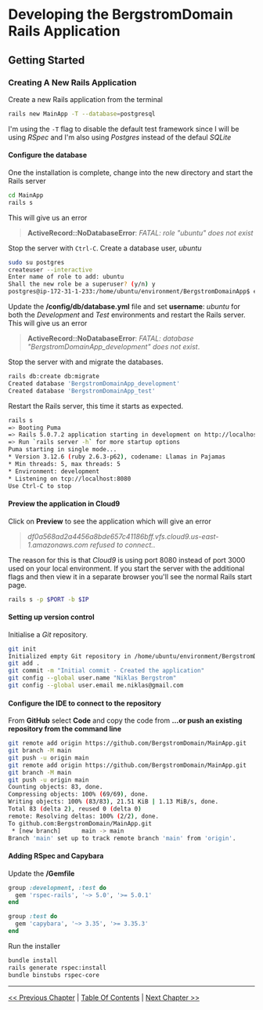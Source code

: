 # Developing the BergstromDomain Rails Application  #


## Getting Started ##


### Creating A New Rails Application ###
Create a new Rails application from the terminal
```bash
rails new MainApp -T --database=postgresql
```
I'm using the `-T` flag to disable the default test framework since I will be using *RSpec* and I'm also using *Postgres* instead of the defaul *SQLite*


#### Configure the database ####
One the installation is complete, change into the new directory and start the Rails server
```bash
cd MainApp
rails s
```

This will give us an error
>__ActiveRecord::NoDatabaseError__: *FATAL: role "ubuntu" does not exist*

Stop the server with `Ctrl-C`. Create a database user, *ubuntu*
```bash
sudo su postgres
createuser --interactive
Enter name of role to add: ubuntu
Shall the new role be a superuser? (y/n) y
postgres@ip-172-31-1-233:/home/ubuntu/environment/BergstromDomainApp$ exit
```

Update the __/config/db/database.yml__ file and set __username__: *ubuntu* for both the *Development* and *Test* environments and restart the Rails server. This will give us an error
> __ActiveRecord::NoDatabaseError__: *FATAL: database "BergstromDomainApp_development" does not exist*. 

Stop the server with and migrate the databases.
```bash
rails db:create db:migrate
Created database 'BergstromDomainApp_development'
Created database 'BergstromDomainApp_test'
```

Restart the Rails server, this time it starts as expected.
```bash
rails s
=> Booting Puma
=> Rails 5.0.7.2 application starting in development on http://localhost:8080
=> Run `rails server -h` for more startup options
Puma starting in single mode...
* Version 3.12.6 (ruby 2.6.3-p62), codename: Llamas in Pajamas
* Min threads: 5, max threads: 5
* Environment: development
* Listening on tcp://localhost:8080
Use Ctrl-C to stop
```


#### Preview the application in Cloud9 ####
Click on __Preview__ to see the application which will give an error
> *df0a568ad2a4456a8bde657c41186bff.vfs.cloud9.us-east-1.amazonaws.com refused to connect.*. 

The reason for this is that *Cloud9* is using port 8080 instead of port 3000 used on your local environment. If you start the server with the additional flags and then view it in a separate browser you'll see the normal Rails start page.
```bash
rails s -p $PORT -b $IP
```


#### Setting up version control ####
Initialise a *Git* repository.
```bash
git init
Initialized empty Git repository in /home/ubuntu/environment/BergstromDomainApp/.git/
git add .
git commit -m "Initial commit - Created the application"
git config --global user.name "Niklas Bergstrom"
git config --global user.email me.niklas@gmail.com
```


#### Configure the IDE to connect to the repository ####
From __GitHub__ select __Code__ and copy the code from __…or push an existing repository from the command line__
```bash
git remote add origin https://github.com/BergstromDomain/MainApp.git
git branch -M main
git push -u origin main
git remote add origin https://github.com/BergstromDomain/MainApp.git
git branch -M main
git push -u origin main
Counting objects: 83, done.
Compressing objects: 100% (69/69), done.
Writing objects: 100% (83/83), 21.51 KiB | 1.13 MiB/s, done.
Total 83 (delta 2), reused 0 (delta 0)
remote: Resolving deltas: 100% (2/2), done.
To github.com:BergstromDomain/MainApp.git
 * [new branch]      main -> main
Branch 'main' set up to track remote branch 'main' from 'origin'.
```


#### Adding RSpec and Capybara ####
Update the __/Gemfile__ 
```ruby
group :development, :test do
  gem 'rspec-rails', '~> 5.0', '>= 5.0.1'
end

group :test do
  gem 'capybara', '~> 3.35', '>= 3.35.3'
end
```

Run the installer
```bash
bundle install
rails generate rspec:install
bundle binstubs rspec-core
```


----------
[<< Previous Chapter](../section_1_getting_started/1_1_setting_up_environment.md) | [Table Of Contents](../developing_the_bergstromdomain_rails_application.md) | [Next Chapter >>](../section_2_static_pages/2_0_static_pages_toc.md)
